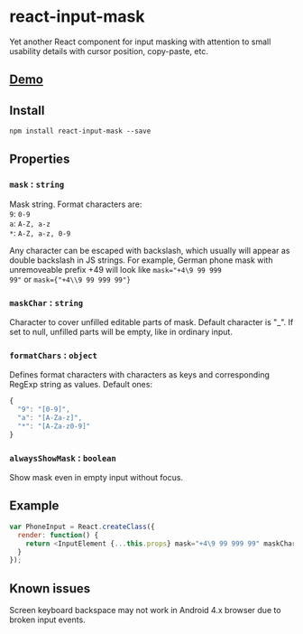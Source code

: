 # react-input-mask

Yet another React component for input masking with attention to small usability details with cursor position, copy-paste, etc.

## [Demo](http://sanniassin.github.io/react-input-mask/demo.html)

## Install
```
npm install react-input-mask --save
```

## Properties
### `mask` : `string`

Mask string. Format characters are:<br/>
<code>9</code>: <code>0-9</code><br/>
<code>a</code>: <code>A-Z, a-z</code><br/>
<code>*</code>: <code>A-Z, a-z, 0-9</code>

Any character can be escaped with backslash, which usually will appear as double backslash in JS strings. For example, German phone mask with unremoveable prefix +49 will look like <code>mask="+4\\9 99 999 99"</code> or <code>mask={"+4\\\\9 99 999 99"}</code>

### `maskChar` : `string`

Character to cover unfilled editable parts of mask. Default character is "_". If set to null, unfilled parts will be empty, like in ordinary input.

### `formatChars` : `object`

Defines format characters with characters as keys and corresponding RegExp string as values. Default ones:
```js
{
  "9": "[0-9]",
  "a": "[A-Za-z]",
  "*": "[A-Za-z0-9]"
}
```

### `alwaysShowMask` : `boolean`

Show mask even in empty input without focus.

## Example
```js
var PhoneInput = React.createClass({
  render: function() {
    return <InputElement {...this.props} mask="+4\9 99 999 99" maskChar=" "/>;
  }
});
```

## Known issues
Screen keyboard backspace may not work in Android 4.x browser due to broken input events.
